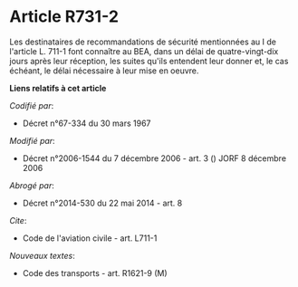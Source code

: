# Article R731-2

Les destinataires de recommandations de sécurité mentionnées au I de l'article L. 711-1 font connaître au BEA, dans un délai
de quatre-vingt-dix jours après leur réception, les suites qu'ils entendent leur donner et, le cas échéant, le délai
nécessaire à leur mise en oeuvre.

**Liens relatifs à cet article**

_Codifié par_:

  - Décret n°67-334 du 30 mars 1967

_Modifié par_:

  - Décret n°2006-1544 du 7 décembre 2006 - art. 3 () JORF 8 décembre 2006

_Abrogé par_:

  - Décret n°2014-530 du 22 mai 2014 - art. 8

_Cite_:

  - Code de l'aviation civile - art. L711-1

_Nouveaux textes_:

  - Code des transports - art. R1621-9 (M)
